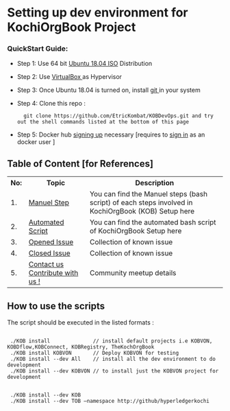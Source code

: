 # Setting up dev environment for KochiOrgBook Project

### QuickStart Guide:
* Step 1:
Use 64 bit <a href="https://ubuntu.com/download/desktop/thank-you?version=18.04.3&architecture=amd64">Ubuntu 18.04 ISO</a> Distribution 
* Step 2:
Use <a href="https://download.virtualbox.org/virtualbox/6.0.14/VirtualBox-6.0.14-133895-Win.exe">VirtualBox </a> as Hypervisor
* Step 3:
Once Ubuntu 18.04 is turned on, install <a href="https://github.com/EtricKombat/KOBDevOps/wiki/3.Automated-Scripts">git </a>  in your system

* Step 4:
Clone this repo :
        
        git clone https://github.com/EtricKombat/KOBDevOps.git and try out the shell commands listed at the bottom of this page

* Step 5:
  Docker hub <a href="https://hub.docker.com/signup">signing up</a> necessary [requires to <a href="https://id.docker.com/login/?next=%2Fid%2Foauth%2Fauthorize%2F%3Fclient_id%3D43f17c5f-9ba4-4f13-853d-9d0074e349a7%26nonce%3DeyJhbGciOiJIUzI1NiIsInR5cCI6IkpXVCJ9.eyJhdWQiOiI0M2YxN2M1Zi05YmE0LTRmMTMtODUzZC05ZDAwNzRlMzQ5YTciLCJleHAiOjE1NzM1NDEzNTAsImlhdCI6MTU3MzU0MTA1MCwicmZwIjoiQ1B0Q1VVLUNUUmsxNnhWSlN0TFlqUT09IiwidGFyZ2V0X2xpbmtfdXJpIjoiaHR0cHM6Ly9odWIuZG9ja2VyLmNvbSJ9.v07IZvFlmimZkanC1VgC-FN2K0paxjFvAMqyXEiirtk%26redirect_uri%3Dhttps%253A%252F%252Fhub.docker.com%252Fsso%252Fcallback%26response_type%3Dcode%26scope%3Dopenid%26state%3DeyJhbGciOiJIUzI1NiIsInR5cCI6IkpXVCJ9.eyJhdWQiOiI0M2YxN2M1Zi05YmE0LTRmMTMtODUzZC05ZDAwNzRlMzQ5YTciLCJleHAiOjE1NzM1NDEzNTAsImlhdCI6MTU3MzU0MTA1MCwicmZwIjoiQ1B0Q1VVLUNUUmsxNnhWSlN0TFlqUT09IiwidGFyZ2V0X2xpbmtfdXJpIjoiaHR0cHM6Ly9odWIuZG9ja2VyLmNvbSJ9.v07IZvFlmimZkanC1VgC-FN2K0paxjFvAMqyXEiirtk">sign in</a> as an docker user ]


## Table of Content [for References]

<table>
<tr><th>No:</th><th>Topic </th><th>Description</th></tr>
<tr><td>1.</td><td><a href="https://github.com/EtricKombat/KOBDevOps/blob/master/docs/ManuelSteps.md">Manuel Step</a></td><td>You can find the Manuel steps (bash script) of each steps involved in KochiOrgBook (KOB) Setup here</td></tr>
<tr><td>2.</td><td><a href="https://github.com/EtricKombat/KOBDevOps/blob/master/docs/AutomatedScript.md">Automated Script</a></td><td>You can find the automated bash script of KochiOrgBook Setup here</td></tr>

<tr><td>3.</td><td><a href="https://github.com/EtricKombat/KOBDevOps/issues?q=is%3Aopen+is%3Aissue">Opened Issue</a></td><td>Collection of known issue</td></tr>
<tr><td>4.</td><td><a href="https://github.com/EtricKombat/KOBDevOps/issues?q=is%3Aissue+is%3Aclosed">Closed Issue</a></td><td>Collection of known issue</td></tr>

<tr><td>5.</td><td><a href="https://github.com/EtricKombat/KOBDevOps/blob/master/docs/ContactUs_ContributeWithUs.md">Contact us Contribute with us !</a></td><td>Community meetup details</td></tr>
</table>


## How to use the scripts 
The script should be executed in the listed formats : 

```code

 ./KOB install              // install default projects i.e KOBVON, KOBDflow,KOBConnect, KOBRegistry, TheKochOrgBook
 ./KOB install KOBVON       // Deploy KOBVON for testing
 ./KOB install --dev All    // install all the dev environment to do development
 ./KOB install --dev KOBVON // to install just the KOBVON project for development
 

 ./KOB install --dev KOB      
 ./KOB install --dev TOB –namespace http://github/hyperledgerkochi
```

